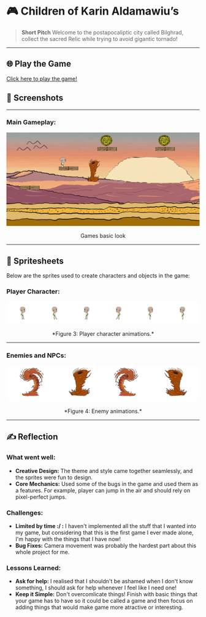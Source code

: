 # 🎮 **Children of Karin Aldamawiu’s** 

> **Short Pitch**
Welcome to the postapocaliptic city called Bilghrad, collect the sacred Relic while trying to avoid gigantic tornado!
> 

---

## 🌐 **Play the Game**
[Click here to play the game!](https://cc241023-21012.php.fhstp.cc)
## 📸 **Screenshots**

---
### Main Gameplay:
<div style="text-align: center;">
  <img src="children1.png" alt="Gameplay Screenshot" width="600">
  <p>Games basic look</p>
</div>

---

## 🎨 **Spritesheets**
Below are the sprites used to create characters and objects in the game:

### Player Character:
<div style="text-align: center;">
  <img src="./images/charachterSprites.png" alt="Player Spritesheet" width="500">
  <p>*Figure 3: Player character animations.*</p>
</div>

---

### Enemies and NPCs:
<div style="text-align: center;">
  <img src="./images/spritesheet.png" alt="Enemy Spritesheet" width="500">
  <p>*Figure 4: Enemy animations.*</p>
</div>

---

## ✍️ **Reflection**

### What went well:
- **Creative Design:** The theme and style came together seamlessly, and the sprites were fun to design.
- **Core Mechanics:** Used some of the bugs in the game and used them as a features. For example, player can jump in the air and should rely on pixel-perfect jumps.

### Challenges:
- **Limited by time :/ :** I haven't implemented all the stuff that I wanted into my game, but considering that this is the first game I ever made alone, I'm happy with the things that I have now!
- **Bug Fixes:** Camera movement was probably the hardest part about this whole project for me.

### Lessons Learned:
- **Ask for help:** I realised that I shouldn't be ashamed when I don't know something, I should ask for help whenever I feel like I need one!
- **Keep it Simple:** Don't overcomlicate things! Finish with basic things that your game has to have so it could be called a game and then focus on adding things that would make game more atractive or interesting.
